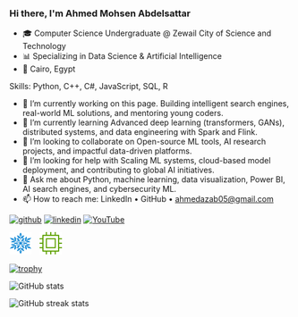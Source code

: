 ### Hi there, I'm Ahmed Mohsen Abdelsattar
- 🎓 Computer Science Undergraduate @ Zewail City of Science and Technology
- 📊 Specializing in Data Science & Artificial Intelligence
- 📍 Cairo, Egypt


Skills: Python, C++, C#, JavaScript, SQL, R

- 🔭 I’m currently working on this page. Building intelligent search engines, real-world ML solutions, and mentoring young coders. 
- 🌱 I’m currently learning Advanced deep learning (transformers, GANs), distributed systems, and data engineering with Spark and Flink. 
- 👯 I’m looking to collaborate on Open-source ML tools, AI research projects, and impactful data-driven platforms. 
- 🤔 I’m looking for help with Scaling ML systems, cloud-based model deployment, and contributing to global AI initiatives. 
- 💬 Ask me about Python, machine learning, data visualization, Power BI, AI search engines, and cybersecurity ML. 
- 📫 How to reach me: LinkedIn • GitHub • ahmedazab05@gmail.com 


[<img src='https://cdn.jsdelivr.net/npm/simple-icons@3.0.1/icons/github.svg' alt='github' height='40'>](https://github.com/Ahmed-Mohsen-2005)  [<img src='https://cdn.jsdelivr.net/npm/simple-icons@3.0.1/icons/linkedin.svg' alt='linkedin' height='40'>](https://www.linkedin.com/in/https://www.linkedin.com/in/ahmed-mohsen-abdelsattar-206987203//)  [<img src='https://cdn.jsdelivr.net/npm/simple-icons@3.0.1/icons/youtube.svg' alt='YouTube' height='40'>](https://www.youtube.com/channel/https://www.youtube.com/@ahmedmohsen2005)  

<a href='https://archiveprogram.github.com/'><img src='https://raw.githubusercontent.com/acervenky/animated-github-badges/master/assets/acbadge.gif' width='40' height='40'></a> <a href='https://docs.github.com/en/developers'><img src='https://raw.githubusercontent.com/acervenky/animated-github-badges/master/assets/devbadge.gif' width='40' height='40'></a> 

[![trophy](https://github-profile-trophy.vercel.app/?username=Ahmed-Mohsen-2005)](https://github.com/ryo-ma/github-profile-trophy)

![GitHub stats](https://github-readme-stats.vercel.app/api?username=Ahmed-Mohsen-2005&show_icons=true)  

![GitHub streak stats](https://streak-stats.demolab.com/?user=Ahmed-Mohsen-2005)  

